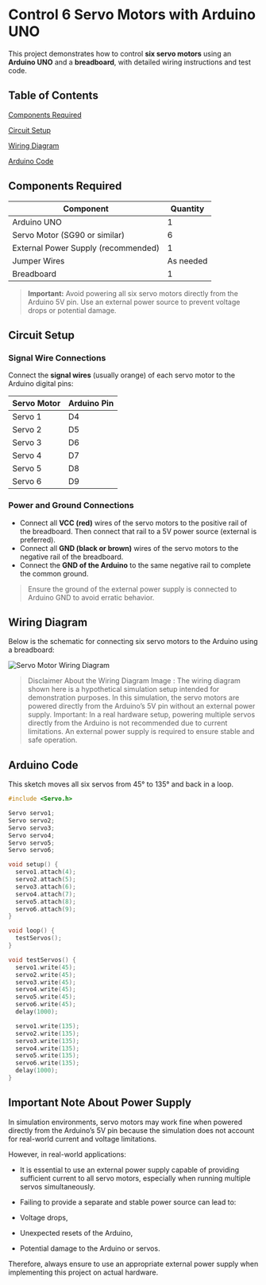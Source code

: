 # Control 6 Servo Motors with Arduino UNO

This project demonstrates how to control **six servo motors** using an **Arduino UNO** and a **breadboard**, with detailed wiring instructions and test code.

## Table of Contents
[Components Required](https://github.com/shoogalmmr/ServoMotor?tab=readme-ov-file#components-required)

[Circuit Setup](https://github.com/shoogalmmr/ServoMotor?tab=readme-ov-file#circuit-setup)

[Wiring Diagram](https://github.com/shoogalmmr/ServoMotor?tab=readme-ov-file#wiring-diagram)

[Arduino Code](https://github.com/shoogalmmr/ServoMotor?tab=readme-ov-file#arduino-code)


## Components Required

| Component                  | Quantity |
|----------------------------|----------|
| Arduino UNO                | 1        |
| Servo Motor (SG90 or similar) | 6    |
| External Power Supply (recommended) | 1 |
| Jumper Wires               | As needed |
| Breadboard                 | 1        |

> **Important:** Avoid powering all six servo motors directly from the Arduino 5V pin. Use an external power source to prevent voltage drops or potential damage.

## Circuit Setup

### Signal Wire Connections

Connect the **signal wires** (usually orange) of each servo motor to the Arduino digital pins:

| Servo Motor | Arduino Pin |
|-------------|-------------|
| Servo 1     | D4          |
| Servo 2     | D5          |
| Servo 3     | D6          |
| Servo 4     | D7          |
| Servo 5     | D8          |
| Servo 6     | D9          |

### Power and Ground Connections

- Connect all **VCC (red)** wires of the servo motors to the positive rail of the breadboard. Then connect that rail to a 5V power source (external is preferred).
- Connect all **GND (black or brown)** wires of the servo motors to the negative rail of the breadboard.
- Connect the **GND of the Arduino** to the same negative rail to complete the common ground.

> Ensure the ground of the external power supply is connected to Arduino GND to avoid erratic behavior.

## Wiring Diagram

Below is the schematic for connecting six servo motors to the Arduino using a breadboard:


![Servo Motor Wiring Diagram](https://github.com/user-attachments/assets/64151c4c-8088-42fd-a7a8-48bb884773f3)

> Disclaimer About the Wiring Diagram Image :
The wiring diagram shown here is a hypothetical simulation setup intended for demonstration purposes.
In this simulation, the servo motors are powered directly from the Arduino’s 5V pin without an external power supply.
Important:
In a real hardware setup, powering multiple servos directly from the Arduino is not recommended due to current limitations.
An external power supply is required to ensure stable and safe operation.

## Arduino Code

This sketch moves all six servos from 45° to 135° and back in a loop.

```cpp
#include <Servo.h>

Servo servo1;
Servo servo2;
Servo servo3;
Servo servo4;
Servo servo5;
Servo servo6;

void setup() {
  servo1.attach(4);
  servo2.attach(5);
  servo3.attach(6);
  servo4.attach(7);
  servo5.attach(8);
  servo6.attach(9);
}

void loop() {
  testServos();
}

void testServos() {
  servo1.write(45);
  servo2.write(45);
  servo3.write(45);
  servo4.write(45);
  servo5.write(45);
  servo6.write(45);
  delay(1000);

  servo1.write(135);
  servo2.write(135);
  servo3.write(135);
  servo4.write(135);
  servo5.write(135);
  servo6.write(135);
  delay(1000);
}
```

## Important Note About Power Supply
In simulation environments, servo motors may work fine when powered directly from the Arduino’s 5V pin because the simulation does not account for real-world current and voltage limitations.

However, in real-world applications:

- It is essential to use an external power supply capable of providing sufficient current to all servo motors, especially when running multiple servos simultaneously.

- Failing to provide a separate and stable power source can lead to:

- Voltage drops,

- Unexpected resets of the Arduino,

- Potential damage to the Arduino or servos.

Therefore, always ensure to use an appropriate external power supply when implementing this project on actual hardware.

